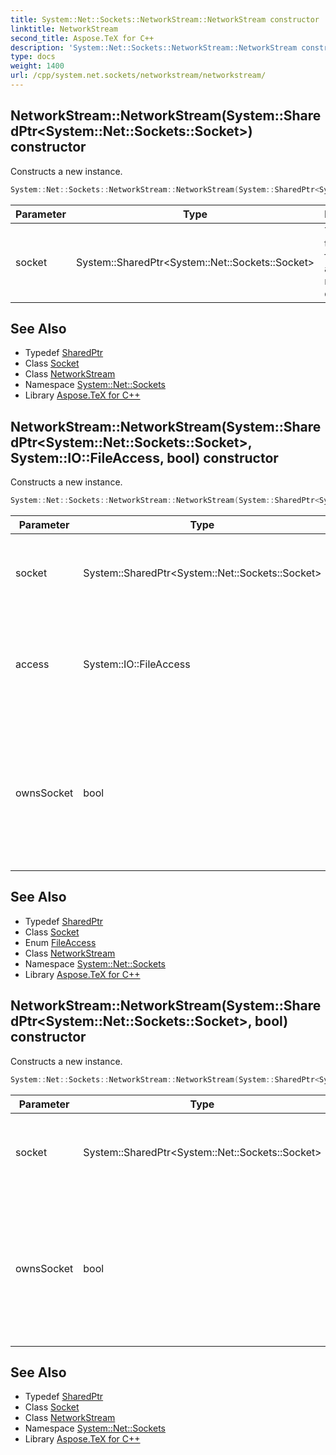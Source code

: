 ```yaml
---
title: System::Net::Sockets::NetworkStream::NetworkStream constructor
linktitle: NetworkStream
second_title: Aspose.TeX for C++
description: 'System::Net::Sockets::NetworkStream::NetworkStream constructor. Constructs a new instance in C++.'
type: docs
weight: 1400
url: /cpp/system.net.sockets/networkstream/networkstream/
---
```

## NetworkStream::NetworkStream(System::SharedPtr\<System::Net::Sockets::Socket\>) constructor


Constructs a new instance.

```cpp
System::Net::Sockets::NetworkStream::NetworkStream(System::SharedPtr<System::Net::Sockets::Socket> socket)
```


| Parameter | Type | Description |
| --- | --- | --- |
| socket | System::SharedPtr\<System::Net::Sockets::Socket\> | The socket that is used for sending and receiving data. |

## See Also

* Typedef [SharedPtr](../../../system/sharedptr/)
* Class [Socket](../../socket/)
* Class [NetworkStream](../)
* Namespace [System::Net::Sockets](../../)
* Library [Aspose.TeX for C++](../../../)
## NetworkStream::NetworkStream(System::SharedPtr\<System::Net::Sockets::Socket\>, System::IO::FileAccess, bool) constructor


Constructs a new instance.

```cpp
System::Net::Sockets::NetworkStream::NetworkStream(System::SharedPtr<System::Net::Sockets::Socket> socket, System::IO::FileAccess access, bool ownsSocket)
```


| Parameter | Type | Description |
| --- | --- | --- |
| socket | System::SharedPtr\<System::Net::Sockets::Socket\> | The socket that is used for sending and receiving data. |
| access | System::IO::FileAccess | Specifies the access type given to the instance over the specified socket. |
| ownsSocket | bool | A value that indicates if the current instance takes ownership of the specified socket when the value is true. |

## See Also

* Typedef [SharedPtr](../../../system/sharedptr/)
* Class [Socket](../../socket/)
* Enum [FileAccess](../../../system.io/fileaccess/)
* Class [NetworkStream](../)
* Namespace [System::Net::Sockets](../../)
* Library [Aspose.TeX for C++](../../../)
## NetworkStream::NetworkStream(System::SharedPtr\<System::Net::Sockets::Socket\>, bool) constructor


Constructs a new instance.

```cpp
System::Net::Sockets::NetworkStream::NetworkStream(System::SharedPtr<System::Net::Sockets::Socket> socket, bool ownsSocket)
```


| Parameter | Type | Description |
| --- | --- | --- |
| socket | System::SharedPtr\<System::Net::Sockets::Socket\> | The socket that is used for sending and receiving data. |
| ownsSocket | bool | A value that indicates if the current instance takes ownership of the specified socket when the value is true. |

## See Also

* Typedef [SharedPtr](../../../system/sharedptr/)
* Class [Socket](../../socket/)
* Class [NetworkStream](../)
* Namespace [System::Net::Sockets](../../)
* Library [Aspose.TeX for C++](../../../)
